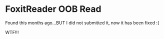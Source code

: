 # FoxitReader OOB Read



Found this months ago...BUT I did not submitted it, now it has been fixed :( 



WTF!!!

